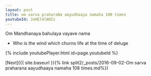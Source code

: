```yaml
---
layout: post
title: om sarva praharaNa aayudhaaya namaha 108 times
youtubeId: JnHEl4lWdIs
---
```

 
 
Om Mandhanaya bahulaya vayave nama 
 
 -  Who is the wind which churns life at the time of deluge 
 
  
 
  
 
 
 
 
 
 


{% include youtubePlayer.html id=page.youtubeId %}
 
[Next]({{ site.baseurl }}{% link  split2/_posts/2016-09-02-Om sarva praharana aayudhaaya namaha 108 times.md%})
 
